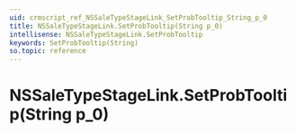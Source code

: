```yaml
---
uid: crmscript_ref_NSSaleTypeStageLink_SetProbTooltip_String_p_0
title: NSSaleTypeStageLink.SetProbTooltip(String p_0)
intellisense: NSSaleTypeStageLink.SetProbTooltip
keywords: SetProbTooltip(String)
so.topic: reference
---
```


# NSSaleTypeStageLink.SetProbTooltip(String p_0)

